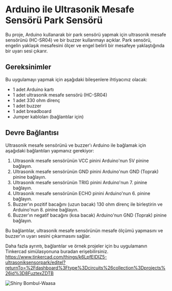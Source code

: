 # Arduino ile Ultrasonik Mesafe Sensörü Park Sensörü

Bu proje, Arduino kullanarak bir park sensörü yapmak için ultrasonik mesafe sensörünü (HC-SR04) ve bir buzzer kullanmayı açıklar. Park sensörü, engelin yaklaşık mesafesini ölçer ve engel belirli bir mesafeye yaklaştığında bir uyarı sesi çıkarır.

## Gereksinimler

Bu uygulamayı yapmak için aşağıdaki bileşenlere ihtiyacınız olacak:

- 1 adet Arduino kartı
- 1 adet ultrasonik mesafe sensörü (HC-SR04)
- 1 adet 330 ohm direnç
- 1 adet buzzer
- 1 adet breadboard
- Jumper kabloları (bağlantılar için)

## Devre Bağlantısı

Ultrasonik mesafe sensörünü ve buzzer'ı Arduino ile bağlamak için aşağıdaki bağlantıları yapmanız gerekiyor:

1. Ultrasonik mesafe sensörünün VCC pinini Arduino'nun 5V pinine bağlayın.
2. Ultrasonik mesafe sensörünün GND pinini Arduino'nun GND (Toprak) pinine bağlayın.
3. Ultrasonik mesafe sensörünün TRIG pinini Arduino'nun 7. pinine bağlayın.
4. Ultrasonik mesafe sensörünün ECHO pinini Arduino'nun 6. pinine bağlayın.
5. Buzzer'ın pozitif bacağını (uzun bacak) 130 ohm direnç ile birleştirin ve Arduino'nun 8. pinine bağlayın.
6. Buzzer'ın negatif bacağını (kısa bacak) Arduino'nun GND (Toprak) pinine bağlayın.

Bu bağlantılar, ultrasonik mesafe sensörünün mesafe ölçümü yapmasını ve buzzer'ın uyarı sesini çıkarmasını sağlar.

Daha fazla ayrıntı, bağlantılar ve örnek projeler için bu uygulamanın Tinkercad simülasyonuna buradan erişebilirsiniz.
https://www.tinkercad.com/things/k6LpfEIDIZ5-ultrasoniksensorpark/editel?returnTo=%2Fdashboard%3Ftype%3Dcircuits%26collection%3Dprojects%26id%3D8FuztexZDTB

![Shiny Bombul-Waasa](https://github.com/esmanur-karatas/ardunioCircuitDesignAndCodes/assets/83882274/4400a2b4-0ddc-4b17-82bd-1c64ed398ff8)
